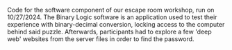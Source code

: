 Code for the software component of our escape room workshop, run on 10/27/2024. The Binary Logic software is an application used to test their experience with binary-decimal conversion, locking access to the computer behind said puzzle. Afterwards, participants had to explore a few 'deep web' websites from the server files in order to find the password.
